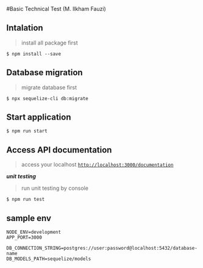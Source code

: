 #Basic Technical Test (M. Ilkham Fauzi)

## Intalation
> install all package first
```shell
$ npm install --save
```
## Database migration
> migrate database first
```shell
$ npx sequelize-cli db:migrate
```

## Start application
```shell
$ npm run start
```

## Access API documentation
> access your localhost <a href="http://localhost:3000/documentation" target="_blank">`http://localhost:3000/documentation`</a>

***unit testing***
> run unit testing by console
```shell
$ npm run test
```

## sample env
```shell
NODE_ENV=development
APP_PORT=3000

DB_CONNECTION_STRING=postgres://user:password@localhost:5432/database-name
DB_MODELS_PATH=sequelize/models
```



